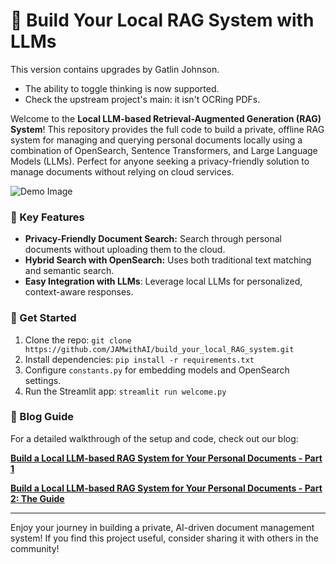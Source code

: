 # 📝 Build Your Local RAG System with LLMs

This version contains upgrades by Gatlin Johnson.

- The ability to toggle thinking is now supported.
- Check the upstream project's main: it isn't OCRing PDFs.

Welcome to the **Local LLM-based Retrieval-Augmented Generation (RAG) System**! This repository provides the full code to build a private, offline RAG system for managing and querying personal documents locally using a combination of OpenSearch, Sentence Transformers, and Large Language Models (LLMs). Perfect for anyone seeking a privacy-friendly solution to manage documents without relying on cloud services.

![Demo Image](images/chatbot.png)

### 🌟 Key Features
- **Privacy-Friendly Document Search:** Search through personal documents without uploading them to the cloud.
- **Hybrid Search with OpenSearch:** Uses both traditional text matching and semantic search.
- **Easy Integration with LLMs**: Leverage local LLMs for personalized, context-aware responses.

### 🚀 Get Started
1. Clone the repo: `git clone https://github.com/JAMwithAI/build_your_local_RAG_system.git`
2. Install dependencies: `pip install -r requirements.txt`
3. Configure `constants.py` for embedding models and OpenSearch settings.
4. Run the Streamlit app: `streamlit run welcome.py`

### 📘 Blog Guide
For a detailed walkthrough of the setup and code, check out our blog:

[**Build a Local LLM-based RAG System for Your Personal Documents - Part 1**](https://jamwithai.substack.com/p/build-a-local-llm-based-rag-system)

[**Build a Local LLM-based RAG System for Your Personal Documents - Part 2: The Guide**](https://jamwithai.substack.com/p/build-a-local-llm-based-rag-system-628)

---

Enjoy your journey in building a private, AI-driven document management system! If you find this project useful, consider sharing it with others in the community!
